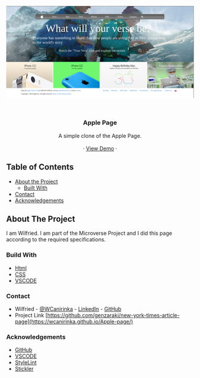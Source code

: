 <!-- PROJECT LOGO -->
![Screenshot Image](images/Screenshot-apple-page.png)

<br />
<p align="center">
   <h3 align="center">Apple Page</h3>

  <p align="center">
    A simple clone of the Apple Page.
    <br />    
    <br />
    ·
     <a href="https://raw.githack.com/WCanirinka/Apple-page/tree/apple_page">View Demo</a>
    ·    
  </p>
</p>

<!-- TABLE OF CONTENTS -->
## Table of Contents

* [About the Project](#about-the-project)
  * [Built With](#built-with)
* [Contact](#contact)
* [Acknowledgements](#acknowledgements)



<!-- ABOUT THE PROJECT -->
## About The Project

  I am Wilfried. I am part of the Microverse Project and I did this page according to the required specifications.  


### Build With

* [Html]()
* [CSS]()
* [VSCODE]()


### Contact
* Wilfried - [@WCanirinka](https://twitter.com/WCanirinka)  - [LinkedIn](https://www.linkedin.com/in/wilfried-canirinka-884ab0b6/) - [GitHub](https://github.com/WCanirinka)
* Project Link [https://github.com/genzaraki/new-york-times-article-page](https://wcanirinka.github.io/Apple-page/)

### Acknowledgements

* [GitHub](https://github.com)
* [VSCODE]()
* [StyleLint]()
* [Stickler]()
